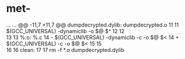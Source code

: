 met-
====

...	...	@@ -11,7 +11,7 @@ dumpdecrypted.dylib: dumpdecrypted.o
11	11	 	$(GCC_UNIVERSAL) -dynamiclib -o $@ $^
12	12	 
13	13	 %.o: %.c
14		-	$(GCC_UNIVERSAL) -dynamiclib -c -o $@ $< 
14	+	$(GCC_UNIVERSAL) -c -o $@ $< 
15	15	 
16	16	 clean:
17	17	 	rm -f *.o dumpdecrypted.dylib
